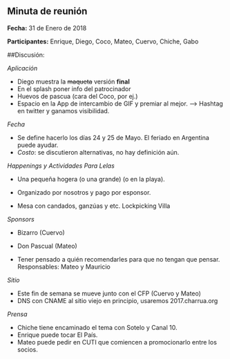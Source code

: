 ## Minuta de reunión

**Fecha:** 31 de Enero de 2018

**Participantes:** Enrique, Diego, Coco, Mateo, Cuervo, Chiche, Gabo

##Discusión:

_Aplicación_
* Diego muestra la ~~maqueta~~ versión **final** 
* En el splash poner info del patrocinador
* Huevos de pascua (cara del Coco, por ej.)
* Espacio en la App de intercambio de GIF y premiar al mejor. --> Hashtag en twitter y ganamos visibilidad.


_Fecha_
* Se define hacerlo los días 24 y 25 de Mayo. El feriado en Argentina puede ayudar.
* _Costo_: se discutieron alternativas, no hay definición aún.


_Happenings y Actividades Para Lelas_
* Una pequeña hogera (o una grande) (o en la playa).
* Organizado por nosotros y pago por esponsor.

* Mesa con candados, ganzúas y etc. Lockpicking Villa

_Sponsors_
* Bizarro (Cuervo)
* Don Pascual (Mateo)

* Tener pensado a quién recomendarles para que no tengan que pensar. Responsables: Mateo y Mauricio

_Sitio_
* Este fin de semana se mueve junto con el CFP (Cuervo y Mateo)
* DNS con CNAME al sitio viejo en principio, usaremos 2017.charrua.org


_Prensa_
* Chiche tiene encaminado el tema con Sotelo y Canal 10.
* Enrique puede tocar El País.
* Mateo puede pedir en CUTI que comiencen a promocionarlo entre los socios.

